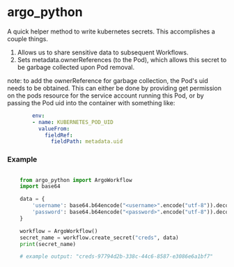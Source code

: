 # argo_python

A quick helper method to write kubernetes secrets. This accomplishes a couple things.

1) Allows us to share sensitive data to subsequent Workflows.
2) Sets metadata.ownerReferences (to the Pod), which allows this secret to be garbage collected upon Pod removal.

note: to add the ownerReference for garbage collection, the Pod's uid needs to be obtained. This can either be done by
providing get permission on the pods resource for the service account running this Pod, or by passing the Pod uid into
the container with something like:

```yaml
        env:
        - name: KUBERNETES_POD_UID
          valueFrom:
            fieldRef:
              fieldPath: metadata.uid
```

### Example
```python

    from argo_python import ArgoWorkflow
    import base64

    data = {
        'username': base64.b64encode("<username>".encode("utf-8")).decode(),
        'password': base64.b64encode("<password>".encode("utf-8")).decode(),
    }

    workflow = ArgoWorkflow()
    secret_name = workflow.create_secret("creds", data)
    print(secret_name)

    # example output: "creds-97794d2b-338c-44c6-8587-e3086e6a1bf7"
```


